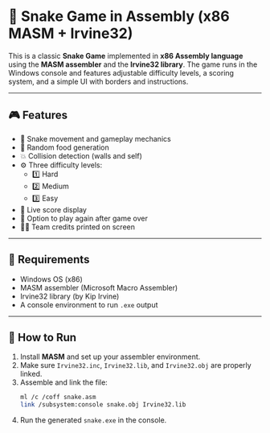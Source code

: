 # 🐍 Snake Game in Assembly (x86 MASM + Irvine32)

This is a classic **Snake Game** implemented in **x86 Assembly language** using the **MASM assembler** and the **Irvine32 library**. The game runs in the Windows console and features adjustable difficulty levels, a scoring system, and a simple UI with borders and instructions.

---

## 🎮 Features

- 🐍 Snake movement and gameplay mechanics
- 🍎 Random food generation
- 💥 Collision detection (walls and self)
- ⚙️ Three difficulty levels:
  - 1️⃣ Hard
  - 2️⃣ Medium
  - 3️⃣ Easy
- 🧮 Live score display
- 🔁 Option to play again after game over
- 👨‍💻 Team credits printed on screen

---

## 🔧 Requirements

- Windows OS (x86)
- MASM assembler (Microsoft Macro Assembler)
- Irvine32 library (by Kip Irvine)
- A console environment to run `.exe` output

---

## 🚀 How to Run

1. Install **MASM** and set up your assembler environment.
2. Make sure `Irvine32.inc`, `Irvine32.lib`, and `Irvine32.obj` are properly linked.
3. Assemble and link the file:
    ```bash
    ml /c /coff snake.asm
    link /subsystem:console snake.obj Irvine32.lib
    ```
4. Run the generated `snake.exe` in the console.
